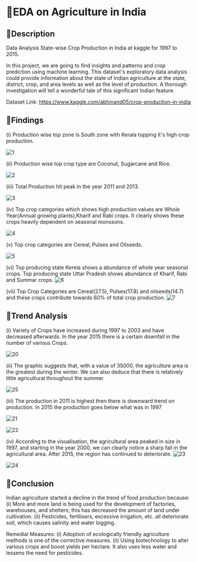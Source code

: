 
# 📌EDA on Agriculture in India
## 📕Description
Data Analysis State-wise Crop Production in India at kaggle for 1997 to 2015.

In this project, we are going to find insights and patterns and crop prediction using machine learning.
This dataset's exploratory data analysis could provide information about the state of Indian agriculture at the state, district, crop, and area levels as well as the level of production. A thorough investigation will tell a wonderful tale of this significant Indian feature.

Dataset Link: https://www.kaggle.com/abhinand05/crop-production-in-india

## 👑Findings
(i) Production wise top zone is South zone with Kerala topping it's high crop production.

![1](https://user-images.githubusercontent.com/60544331/218754870-a5989c1a-718a-4ae0-ba76-86d2bfcb15b0.png)

(ii) Production wise top crop type are Coconut, Sugarcane and Rice.

![2](https://user-images.githubusercontent.com/60544331/218756106-ea9fc0d6-1de2-46f1-8ca0-200554275501.png)

(iii) Total Production hit peak in the year 2011 and 2013.

![3](https://user-images.githubusercontent.com/60544331/218756136-7d57701e-7359-42cc-ada7-ad099635de3d.png)

(iv) Top crop categories which shows high production values are Whole Year(Annual growing plants),Kharif and Rabi crops. It clearly shows these crops heavily dependent on seasonal monssons.

![4](https://user-images.githubusercontent.com/60544331/218756165-db12233b-484e-4df5-8f2b-a653c971387f.png)

(v) Top crop categories are Cereal, Pulses and Oilseeds.

![5](https://user-images.githubusercontent.com/60544331/218756206-8a1de95c-1a70-43ab-b1f0-902679654b36.png)


(vi) Top producing state Kerela shows a abundance of whole year seasonal crops. Top producing state Uttar Pradesh shows abundance of Kharif, Rabi and Summar crops.
![6](https://user-images.githubusercontent.com/60544331/218756243-8c6f0182-5baa-48b1-8deb-505c41830fd6.png)


(vii) Top Crop Categories are Cereal(27.5), Pulses(17.8) and oilseeds(14.7) and these crops contribute towards 60% of total crop production.
![7](https://user-images.githubusercontent.com/60544331/218756280-a82d80e5-7128-48c5-8220-7677645e005d.png)

## 🚀Trend Analysis
(i) Variety of Crops have increased during 1997 to 2003 and have decreased afterwards. In the year 2015 there is a certain downfall in the number of various Crops.

![20](https://user-images.githubusercontent.com/60544331/221859193-8e45f322-e4ac-48e4-87f0-ca4260348f3e.png)

(ii) The graphic suggests that, with a value of 35000, the agriculture area is the greatest during the winter. We can also deduce that there is relatively little agricultural throughout the summer.

![25](https://user-images.githubusercontent.com/60544331/221860346-9653f8ea-554b-467a-9ae8-d41aa2fff1d8.png)

(iii) The production in 2011 is highest then there is downward trend on production. In 2015 the production goes below what was in 1997

![21](https://user-images.githubusercontent.com/60544331/221859254-00b07002-411a-4f9d-a954-0b8307acdac9.png)

![22](https://user-images.githubusercontent.com/60544331/221859364-d8e58653-6a5f-4f02-a4cd-5e90ab8435c6.png)

(iv) According to the visualisation, the agricultural area peaked in size in 1997, and starting in the year 2000, we can clearly notice a sharp fall in the agricultural area. After 2015, the region has continued to deteriorate.
![23](https://user-images.githubusercontent.com/60544331/221860202-8f67b03c-6f69-4489-83c1-ee150f005a2a.png)

![24](https://user-images.githubusercontent.com/60544331/221860166-c7cb9aba-a7ad-4966-ba60-d64f850247b2.png)

## 🌱Conclusion
Indian agriculture started a decline in the trend of food production because: 
(i) More and more land is being used for the development of factories, warehouses, and shelters; this has decreased the amount of land under cultivation. 
(ii) Pesticides, fertilisers, excessive irrigation, etc. all deteriorate soil, which causes salinity and water logging.

Remedial Measures: 
(i) Adoption of ecologically friendly agriculture methods is one of the corrective measures. 
(ii) Using biotechnology to alter various crops and boost yields per hectare. It also uses less water and lessens the need for pesticides.

